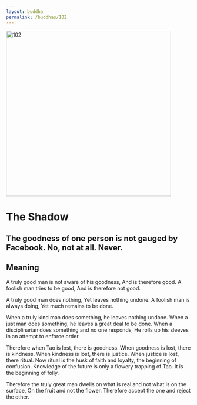 ```yaml
---
layout: buddha
permalink: /buddhas/102
---
```


<div class="uk-text-center">
<img src="{{"/assets/img/buddhas/buddha-102.jpg" | relative_url}}" alt="102"  width="448" height="448"></div>

# The Shadow

## The goodness of one person is not gauged by Facebook. No, not at all. Never.

## Meaning

A truly good man is not aware of his goodness,
And is therefore good.
A foolish man tries to be good,
And is therefore not good.

A truly good man does nothing,
Yet leaves nothing undone.
A foolish man is always doing,
Yet much remains to be done.

When a truly kind man does something, he leaves nothing undone.
When a just man does something, he leaves a great deal to be done.
When a disciplinarian does something and no one responds,
He rolls up his sleeves in an attempt to enforce order.

Therefore when Tao is lost, there is goodness.
When goodness is lost, there is kindness.
When kindness is lost, there is justice.
When justice is lost, there ritual.
Now ritual is the husk of faith and loyalty, the beginning of confusion.
Knowledge of the future is only a flowery trapping of Tao.
It is the beginning of folly.

Therefore the truly great man dwells on what is real and not what is on the surface,
On the fruit and not the flower.
Therefore accept the one and reject the other.
